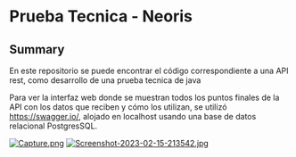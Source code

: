 # Prueba Tecnica - Neoris
## Summary
En este repositorio se puede encontrar el código correspondiente a una API rest, como desarrollo de una prueba tecnica de java


Para ver la interfaz web donde se muestran todos los puntos finales de la API con los datos que reciben y cómo los utilizan, se utilizó https://swagger.io/, alojado en localhost usando una base de datos relacional PostgresSQL.

[![Capture.png](https://i.postimg.cc/9f36v0Nk/Capture.png)](https://postimg.cc/4Y52cfGv)
[![Screenshot-2023-02-15-213542.jpg](https://i.postimg.cc/FKk15WFF/Screenshot-2023-02-15-213542.jpg)](https://postimg.cc/cKZdfc8P)
